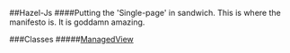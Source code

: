 ##Hazel-Js
####Putting the 'Single-page' in sandwich.
This is where the manifesto is. It is goddamn amazing.

###Classes
#####[ManagedView](https://github.com/taskrabbit/hazel-js/wiki/Managed-View)
